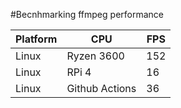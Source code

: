 #Becnhmarking ffmpeg performance

| Platform | CPU | FPS |
|----------|-----|-----|
| Linux    | Ryzen 3600 | 152 |
| Linux |  RPi 4  | 16 |
| Linux | Github Actions | 36 |
